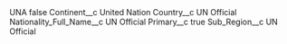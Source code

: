 <?xml version="1.0" encoding="UTF-8"?>
<CustomMetadata xmlns="http://soap.sforce.com/2006/04/metadata" xmlns:xsi="http://www.w3.org/2001/XMLSchema-instance" xmlns:xsd="http://www.w3.org/2001/XMLSchema">
    <label>UNA</label>
    <protected>false</protected>
    <values>
        <field>Continent__c</field>
        <value xsi:type="xsd:string">United Nation</value>
    </values>
    <values>
        <field>Country__c</field>
        <value xsi:type="xsd:string">UN Official</value>
    </values>
    <values>
        <field>Nationality_Full_Name__c</field>
        <value xsi:type="xsd:string">UN Official</value>
    </values>
    <values>
        <field>Primary__c</field>
        <value xsi:type="xsd:boolean">true</value>
    </values>
    <values>
        <field>Sub_Region__c</field>
        <value xsi:type="xsd:string">UN Official</value>
    </values>
</CustomMetadata>
